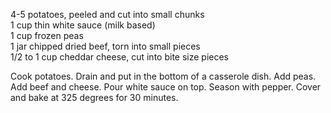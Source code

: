 ---
---

4-5 potatoes, peeled and cut into small chunks  
1 cup thin white sauce (milk based)  
1 cup frozen peas  
1 jar chipped dried beef, torn into small pieces  
1/2 to 1 cup cheddar cheese, cut into bite size pieces 

Cook potatoes. Drain and put in the bottom of a casserole dish. Add peas. Add beef and 
cheese. Pour white sauce on top. Season with pepper. Cover and bake at 325 degrees for 30 
minutes.